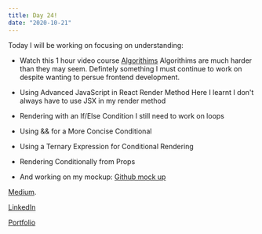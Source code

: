 ```yaml
---
title: Day 24!
date: "2020-10-21"
---
```


Today I will be working on focusing on understanding: 

- Watch this 1 hour video course 
[Algorithims](https://scrimba.com/learn/algorithmsguide)
Algorithims are much harder than they may seem. Defintely something I must continue to work on despite wanting to persue frontend development.

- Using Advanced JavaScript in React Render Method 
Here I learnt I don't always have to use JSX in my render method
- Rendering with an If/Else Condition
I still need to work on loops 
- Using && for a More Concise Conditional
- Using a Ternary Expression for Conditional Rendering


- Rendering Conditionally from Props

- And working on my mockup:
[Github mock up](https://github.com/jokale/mock-up)




[Medium](https://medium.com/@kalemajoanna).

[LinkedIn](https://www.linkedin.com/in/joanna-e-kalema-a5a5b4136/)

[Portfolio](https://joannathedeveloper.netlify.app/)



